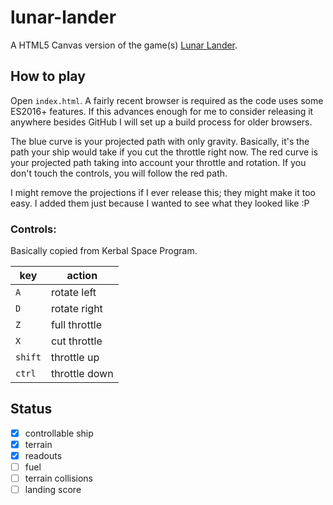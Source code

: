 lunar-lander
============

A HTML5 Canvas version of the game(s)
[Lunar Lander](https://en.wikipedia.org/wiki/Lunar_Lander_(video_game_series)).

How to play
-----------

Open `index.html`. A fairly recent browser is required as the code uses some
ES2016+ features. If this advances enough for me to consider releasing it
anywhere besides GitHub I will set up a build process for older browsers.

The blue curve is your projected path with only gravity. Basically, it's the
path your ship would take if you cut the throttle right now. The red curve is
your projected path taking into account your throttle and rotation. If you don't
touch the controls, you will follow the red path.

I might remove the projections if I ever release this; they might make it too
easy. I added them just because I wanted to see what they looked like :P

### Controls:

Basically copied from Kerbal Space Program.

| key | action|
|---|------------|
| `A` | rotate left |
| `D` | rotate right|
| `Z` | full throttle |
| `X` | cut throttle |
| `shift` | throttle up |
| `ctrl` | throttle down |

Status
------

- [x] controllable ship
- [x] terrain
- [x] readouts
- [ ] fuel
- [ ] terrain collisions
- [ ] landing score
